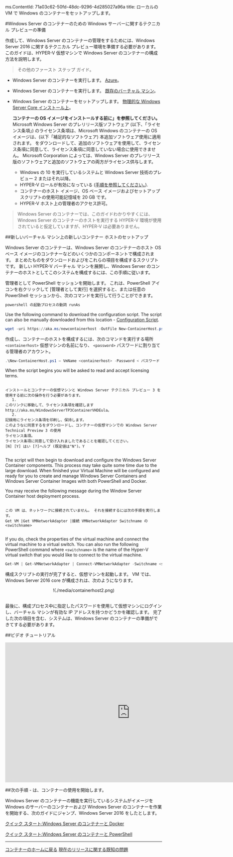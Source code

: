 ms.ContentId: 71a03c62-50fd-48dc-9296-4d285027a96a
title: ローカルの VM で Windows のコンテナーをセットアップします。

#Windows Server のコンテナーのための Windows サーバーに関するテクニカル プレビューの準備

作成して、Windows Server のコンテナーの管理をするためには、Windows Server 2016 に関するテクニカル プレビュー環境を準備する必要があります。
このガイドは、HYPER-V 仮想マシンで Windows Server のコンテナーの構成方法を説明します。

> その他のファースト ステップ ガイド。

*   Windows Server のコンテナーを実行します。 [Azure](./azure_setup.md)。
*   Windows Server のコンテナーを実行します。 [既存のバーチャル マシン](./inplace_setup.md)。
*   Windows Server のコンテナーをセットアップします。 [物理的な Windows Server Core インストール上](./inplace_setup.md)。
    
    **コンテナーの OS イメージをインストールする前に」を参照してください。**  Microsoft Windows Server のプレリリース版ソフトウェア (以下、「ライセンス条項」) のライセンス条項は、Microsoft Windows のコンテナーの OS イメージは、(以下「補足的なソフトウェア) 本追加ソフトウェア使用に適用されます。
    をダウンロードして、追加のソフトウェアを使用して、ライセンス条項に同意して、ライセンス条項に同意していない場合に使用できません。
    Microsoft Corporation によっては、Windows Server のプレリリース版のソフトウェアと追加のソフトウェアの両方がライセンス供与します。
    
    *   Windows の 10 を実行しているシステムと Windows Server 技術のプレビュー 2 またはそれ以降。
    *   HYPER-V ロールが有効になっている ([手順を参照してください。](https://msdn.microsoft.com/virtualization/hyperv_on_windows/quick_start/walkthrough_install#UsingPowerShell)).
    *   コンテナーのホスト イメージ、OS ベース イメージおよびセットアップ スクリプトの使用可能記憶域を 20 GB です。
    *   HYPER-V ホスト上の管理者のアクセス許可。

> Windows Server のコンテナーでは、このガイドわかりやすくには、Windows Server のコンテナーのホストを実行する HYPER-V 環境が使用されていると仮定していますが、HYPER-V は必要ありません。

##新しいバーチャル マシン上の新しいコンテナー ホストのセットアップ

Windows Server のコンテナーは、Windows Server のコンテナーのホスト OS ベース イメージのコンテナーなどのいくつかのコンポーネントで構成されます。
まとめたものをダウンロードおよびをこれらの項目を構成するスクリプトです。
新しい HYPER-V バーチャル マシンを展開し、Windows Server のコンテナーのホストとしてこのシステムを構成するには、この手順に従います。

管理者として PowerShell セッションを開始します。
これは、PowerShell アイコンを右クリックして [管理者として実行] を選択すると、または任意の PowerShell セッションから、次のコマンドを実行して行うことができます。

``` powershell
powershell の起動プロセスの動詞 runAs


```

Use the following command to download the configuration script. The script can also be manually downloaded from this location - [Configuration Script](http://aka.ms/newcontainerhost).

``` powershell
wget -uri https://aka.ms/newcontainerhost -OutFile New-ContainerHost.ps1

```

作成し、コンテナーのホストを構成するには、次のコマンドを実行する場所 `<containerhost>` 仮想マシンの名前になり、 `<password>` パスワードに割り当てる管理者のアカウント。

``` powershell
.\New-ContainerHost.ps1 – VmName <containerhost> -Password < パスワード >


```

When the script begins you will be asked to read and accept licensing terms.


```

インストールとコンテナーの仮想マシンと Windows Server テクニカル プレビュー 3 を使用する前に次の操作を行う必要があります。
   1.
このリンクに移動して、ライセンス条項を確認します http://aka.ms/WindowsServerTP3ContainerVHDEula。
   2.
記録用にライセンス条項を印刷し、保持します。
このようなに同意するをダウンロードし、コンテナーの仮想マシンでの Windows Server Technical Preview 3 の使用
ライセンス条項。
ライセンス条項に同意して受け入れましたであることを確認してください。
[N] [Y] はい [?]ヘルプ (既定値は"N")。Y


```

The script will then begin to download and configure the Windows Server Container components. This process may take quite some time due to the large download. When finished your Virtual Machine will be configured and ready for you to create and manage Windows Server Containers and Windows Server Container Images with both PowerShell and Docker.  

You may receive the following message during the Window Server Container host deployment process. 

```

この VM は、ネットワークに接続されていません。 それを接続するには次の手順を実行します。
Get VM |Get VMNetworkAdapter |接続 VMNetworkAdapter Switchname の <switchname>


```
If you do, check the properties of the virtual machine and connect the virtual machine to a virtual switch. You can also run the following PowerShell command where `<switchname>` is the name of the Hyper-V virtual switch that you would like to connect to the virtual machine.

``` powershell 
Get-VM | Get-VMNetworkAdapter | Connect-VMNetworkAdapter -Switchname <switchname>

```

構成スクリプトの実行が完了すると、仮想マシンを起動します。
VM では、Windows Server 2016 core が構成されは、次のようになります。

<center>!(./media/containerhost2.png)</center><br />

最後に、構成プロセス中に指定したパスワードを使用して仮想マシンにログインし、バーチャル マシンが有効な IP アドレスを持つかどうかを確認します。
完了した次の項目を含む、システムは、Windows Server のコンテナーの準備ができてする必要があります。

##ビデオ チュートリアル

<iframe src="https://channel9.msdn.com/Blogs/containers/Quick-Start-Configure-Windows-Server-Containers-on-a-Local-System/player" width="800" height="450" allowFullScreen="true" frameBorder="0" scrolling="no"></iframe>

##次の手順 - は、コンテナーの使用を開始します。

Windows Server のコンテナーの機能を実行しているシステムがイメージを Windows のサーバーのコンテナーおよび Windows Server のコンテナーを作業を開始する、次のガイドにジャンプ、Windows Server 2016 をしたとします。

[クイック スタート:Windows Server のコンテナーと Docker](./manage_docker.md)

[クイック スタート:Windows Server のコンテナーと PowerShell](./manage_powershell.md)

-------------------

[コンテナーのホームに戻る](../containers_welcome.md)
[現在のリリースに関する既知の問題](../about/work_in_progress.md)







